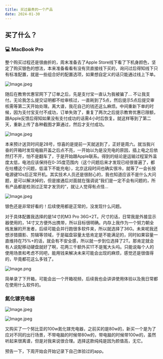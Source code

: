 ```yaml
---
title: 买过最贵的一个产品
date: 2024-01-30
---
```


## 买了什么？

### 💻 MacBook Pro

整个购买过程还是很曲折的，周末准备去了Apple Store线下看了下机身颜色，坚定了购买银色的想法，本来准备看看有没有货直接线下买的，询问过后得知线下只有标准配置，就是一些组合好的配置选项，如果想自定义的话只能通过线上下单。

![Image.jpeg](https://res.craft.do/user/full/607ecf6e-fd93-2806-ae5a-0795102d7883/doc/627A47B8-42DF-43E7-805C-881AC95007DB/DB38D3BA-07D8-499C-9250-A70F1A61327E_2/wYbeCfsTIn5cEtzLmaEy0QqaFIovxDp99BGjcn1mxsoz/Image.jpeg)

随后在教育优惠官网下了订单之后，先是支付宝一直认为我被骗了... 不让我支付。无论我怎么提交证明都不给审核过，一直耗到了5点，然后提示5点后提交审核需等第二天开始处理。离大谱，我花自己的钱还这么麻烦。中间重新下单的时候，因为支付宝支付不成功，订单失效了，重复了两次之后提示教育优惠已限额，跟Apple反馈后得知如果没有支付成功的话需4小时后恢复。就这样等到了第二天，重新上传了各种截图才算通过，然后才支付成功。

![Image.jpeg](https://res.craft.do/user/full/607ecf6e-fd93-2806-ae5a-0795102d7883/doc/627A47B8-42DF-43E7-805C-881AC95007DB/D1EF54E2-29EC-4A44-AFEC-746BC7E2F5DE_2/VUXlpEdxsifLbDjbC2qdcqlnAqBD655xWru4LtQPU9Qz/Image.jpeg)

本来预计送货时间是28号，惊喜的是提前一天就送到了，正好是周六。就当我兴奋的开箱时发现电脑开盖之后点不亮，一开始以为是没充电的原因，插上电之后依然打不开，怕不是翻车了，于是开始跟Apple联系。得到的结论是运输过程室外温度太低，电池应该保持在0-35度范围内（这个问题后来才发现已经很普遍了，都在吐槽这个问题，低温下不能充电），北京这段时间也确实很冷，就等了一会长按电源键10s后正常开机。其实技术人员还是很耐心的，我也知道应该不是什么大问题，是可以解决掉的，但是接通后对面就在强调说“我们是一定不会有问题的，所有产品都是检测过正常才发货的”，就让人觉得有点怪...

![Image.jpeg](https://res.craft.do/user/full/607ecf6e-fd93-2806-ae5a-0795102d7883/doc/627A47B8-42DF-43E7-805C-881AC95007DB/C867CB8C-C963-433B-BABB-8199F831704D_2/BMzW7Ru7ddPDqmXSMEMFptL4qd9Q6TBNPTopkegXlxgz/Image.jpeg)

银色还是非常好看的！后续使用都是正常的，没发现什么问题。

对于具体配置我选择的是14寸的M3 Pro 36G+2T。尺寸的话，日常我是外接显示器使用的，14寸又方便外出携带，所以目标很明确。内存上我作为一个努力朝全栈发展的开发者，后续可能会并行跑很多软件来，所以就选择了36G。未来呢我还想涉猎摄影、剪辑等领域，于是磁盘容量太低肯定是不能满足的，同时如果容量一直维持在75%+的话，就会有不安全感，所以就一步到位选择了2T。那肯定就会有人说配移动硬盘就好了啊，花两三千额外买1T不是冤大头吗。只能说每个人的使用场景和考虑不同吧，能用钱来解决未来可能会出现的麻烦，感觉还是很值得的，毕竟都花这么多钱了。

![Image.png](https://res.craft.do/user/full/607ecf6e-fd93-2806-ae5a-0795102d7883/doc/627A47B8-42DF-43E7-805C-881AC95007DB/C30BF187-B455-4E65-B3DD-9ED023871B6C_2/IDqF4xIAsJlzGNxfZSL4IVUWEUNDKjJrHJ5hVPKAbhYz/Image.png)

简单录了下开箱，可能会出一个开箱视频，后续我也会讲讲使用体验以及我日常都在使用什么软件的。

### 氮化镓充电器

![Image.jpeg](https://res.craft.do/user/full/607ecf6e-fd93-2806-ae5a-0795102d7883/doc/627A47B8-42DF-43E7-805C-881AC95007DB/247DB967-8BA5-43FF-8959-7F85C60A2F64_2/12FxRUBiwQijsK0RsudQ1Iu08f3f670AXwJyMlNSC6wz/Image.jpeg)

![Image.jpeg](https://res.craft.do/user/full/607ecf6e-fd93-2806-ae5a-0795102d7883/doc/627A47B8-42DF-43E7-805C-881AC95007DB/AE21FF7C-A5DE-468E-960D-0E8FD61EF113_2/sbFulmHJvdHZLXHWSh6WLR42NawClW4UxaD4py2TqZAz/Image.jpeg)

又购买了一个努比亚的100w氮化镓充电器，之前买的是80w的，新买一个是为了应对不同的出行场景，不带电脑的时候带80w的，带电脑的时候带100w的，虽然听起来很离谱，但是对我来说很合理。选择这款纯纯是因为颜值高，无它。‍‍

预告一下，下周开始会开始记录下自己体验过的app。‍‍‍‍‍‍